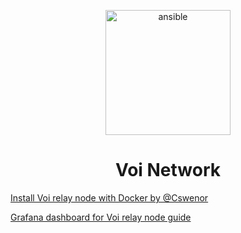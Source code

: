 <p align="center"><img alt="ansible" src="https://github.com/Nodes-Helpers/voi-network/assets/80079858/8787c92f-0bff-4cff-a763-002f58f6b197" width="200" height="200" />

<h1 align="center">Voi Network</h1>

[Install Voi relay node with Docker by @Cswenor ](https://github.com/cswenor/voi-relay-setup/blob/main/relay-guide.md)

[Grafana dashboard for Voi relay node guide](https://github.com/Nodes-Helpers/voi-network/tree/main/grafana-dashboards)
